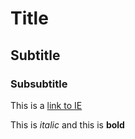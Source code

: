 # Title

## Subtitle

### Subsubtitle

This is a [link to IE](https://ie.edu)

This is *italic* and this is **bold**

